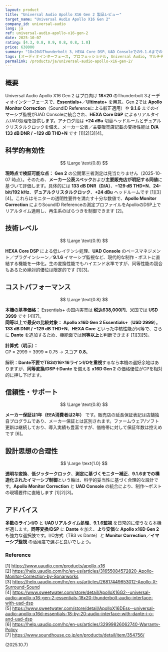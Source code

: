 ```yaml
---
layout: product
title: "Universal Audio Apollo X16 Gen 2 製品レビュー"
target_name: "Universal Audio Apollo X16 Gen 2"
company_id: universal-audio
lang: ja
ref: universal-audio-apollo-x16-gen-2
date: 2025-10-07
rating: [4.3, 0.8, 0.9, 0.8, 0.8, 1.0]
price: 638000
summary: "18×20のThunderbolt 3、HEXA Core DSP、UAD Consoleでの9.1.6までのイマーシブ監視、Sonarworks連携のApollo Monitor Correction（オプション）を備えます。変換の公表性能は133 dB DNR / −129 dB THD+N。税込638,000円に対し、同等以上の機能を持つApollo x16D Gen 2が安価なため、CPは用途とI/O方式の適合で評価が分かれます。"
tags: [オーディオインターフェース, プロフェッショナル, Universal Audio, マルチチャンネル, DSP, 高価格]
permalink: /products/ja/universal-audio-apollo-x16-gen-2/
---
```


## 概要

Universal Audio Apollo X16 Gen 2 はプロ向け **18×20** のThunderbolt 3オーディオインターフェースで、**Essentials+**／**Ultimate+** を用意。Gen 2では **Apollo Monitor Correction**（SoundID Referenceによる較正適用）や **9.1.6** までのイマーシブ監視がUAD Consoleに統合され、**HEXA Core DSP** によるリアルタイムUAD処理を提供します。アナログ段は **+24 dBu** 切替ヘッドルームとデュアルクリスタルクロックを備え、メーカー公表／主要販売店記載の変換性能は **D/A 133 dB DNR / −129 dB THD+N** です [1][2][3][4]。

## 科学的有効性

$$ \Large \text{0.8} $$

**現時点で検証可能な点：** **Gen 2** の公開第三者測定は見当たりません（2025-10-07 時点）。そのため、**メーカー公表スペック**および**主要販売店が明記する同値**に基づいて評価します。具体的には **133 dB DNR（D/A）**、**−129 dB THD+N**、**24-bit/192 kHz**、**デュアルクリスタルクロック**、**+24 dBu** ヘッドルームです [1][3][4]。これらはモニターの透明性要件を満たす十分な数値で、**Apollo Monitor Correction** によりSoundID Referenceの測定プロファイルをApolloのDSP上でリアルタイム適用し、再生系のばらつきを制御できます [2]。

## 技術レベル

$$ \Large \text{0.9} $$

**HEXA Core DSP** による低レイテンシ処理、**UAD Console** のベースマネジメント／プラグインシーン／**9.1.6** イマーシブ監視など、現代的な制作・ポストに直結する機能を一体化。生の変換性能でもハイエンド水準ですが、同等性能の競合もあるため絶対的優位は限定的です [1][3]。

## コストパフォーマンス

$$ \Large \text{0.8} $$

**本機の基準価格：** Essentials+ の国内実売は **税込638,000円**、米国では **USD 3999** です [4][7]。  
**同等以上で最安の比較対象：** **Apollo x16D Gen 2 Essentials+**（**USD 2999**）。**133 dB DNR / −129 dB THD+N**、**HEXA Core** といった中核性能が同等で、さらに **Dante** を追加するため、機能面では**同等以上**と判断できます [1][3][5]。

**計算式（明示）：**  
CP = 2999 ÷ 3999 ≈ 0.75 → スコア **0.8**。

解釈：**Dante不要でTB3の16×16ラインI/Oを重視**するなら本機の選好余地はありますが、**同等変換/DSP＋Dante** を備える **x16D Gen 2** の価格優位がCPを相対的に押し下げます。

## 信頼性・サポート

$$ \Large \text{0.8} $$

**メーカー保証は1年（EEA消費者は2年）** です。販売店の延長保証表記は店舗独自プログラムであり、メーカー保証とは区別されます。ファームウェア/ソフト更新は継続しており、導入実績も豊富ですが、価格帯に対して保証年数は控えめです [6]。

## 設計思想の合理性

$$ \Large \text{1.0} $$

**透明な変換**、**低ジッタークロック**、**測定に基づくモニター補正**、**9.1.6までの構造化されたイマーシブ制御**という軸は、科学的妥当性に基づく合理的な設計です。**Apollo Monitor Correction** と **UAD Console** の統合により、制作〜ポストの現場要件に直結します [1][2][3]。

## アドバイス

**多数のラインI/O** と **UADリアルタイム処理**、**9.1.6監視** を日常的に使うなら本機が適します。**同等変換/DSP** に **Dante** を加え、**より安価**な **Apollo x16D Gen 2** も強力な選択肢です。I/O方式（TB3 vs Dante）と **Monitor Correction**／**イマーシブ監視** の活用度で選ぶと良いでしょう。

### Reference
[1] https://www.uaudio.com/products/apollo-x16  
[2] https://help.uaudio.com/hc/en-us/articles/31655084572820-Apollo-Monitor-Correction-by-Sonarworks  
[3] https://help.uaudio.com/hc/en-us/articles/26817449653012-Apollo-X-Surround-Sound  
[4] https://www.sweetwater.com/store/detail/ApolloX16G2--universal-audio-apollo-x16-gen-2-essentials-18x20-thunderbolt-audio-interface-with-uad-dsp  
[5] https://www.sweetwater.com/store/detail/ApolloX16DEss--universal-audio-apollo-x16d-essentials-18-by-20-audio-interface-with-dante-i-o-and-uad-dsp  
[6] https://help.uaudio.com/hc/en-us/articles/32999826062740-Warranty-Policy  
[7] https://www.soundhouse.co.jp/en/products/detail/item/354756/

(2025.10.7)
